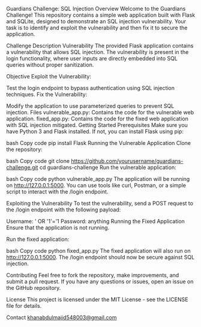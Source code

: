 Guardians Challenge: SQL Injection
Overview
Welcome to the Guardians Challenge! This repository contains a simple web application built with Flask and SQLite, designed to demonstrate an SQL injection vulnerability. Your task is to identify and exploit the vulnerability and then fix it to secure the application.

Challenge Description
Vulnerability
The provided Flask application contains a vulnerability that allows SQL injection. The vulnerability is present in the login functionality, where user inputs are directly embedded into SQL queries without proper sanitization.

Objective
Exploit the Vulnerability:

Test the login endpoint to bypass authentication using SQL injection techniques.
Fix the Vulnerability:

Modify the application to use parameterized queries to prevent SQL injection.
Files
vulnerable_app.py: Contains the code for the vulnerable web application.
fixed_app.py: Contains the code for the fixed web application with SQL injection mitigated.
Getting Started
Prerequisites
Make sure you have Python 3 and Flask installed. If not, you can install Flask using pip:

bash
Copy code
pip install Flask
Running the Vulnerable Application
Clone the repository:

bash
Copy code
git clone https://github.com/yourusername/guardians-challenge.git
cd guardians-challenge
Run the vulnerable application:

bash
Copy code
python vulnerable_app.py
The application will be running on http://127.0.0.1:5000. You can use tools like curl, Postman, or a simple script to interact with the /login endpoint.

Exploiting the Vulnerability
To test the vulnerability, send a POST request to the /login endpoint with the following payload:

Username: ' OR '1'='1
Password: anything
Running the Fixed Application
Ensure that the application is not running.

Run the fixed application:

bash
Copy code
python fixed_app.py
The fixed application will also run on http://127.0.0.1:5000. The /login endpoint should now be secure against SQL injection.

Contributing
Feel free to fork the repository, make improvements, and submit a pull request. If you have any questions or issues, open an issue on the GitHub repository.

License
This project is licensed under the MIT License - see the LICENSE file for details.

Contact
khanabdulmajid548003@gmail.com


